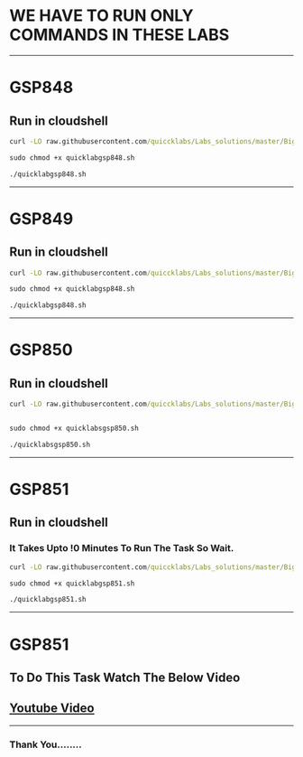 # WE HAVE TO RUN ONLY COMMANDS IN THESE LABS 
--- 

# GSP848
## Run in cloudshell
```cmd
curl -LO raw.githubusercontent.com/quiccklabs/Labs_solutions/master/BigQuery%20Soccer%20Data%20Ingestion/quicklabgsp848.sh

sudo chmod +x quicklabgsp848.sh

./quicklabgsp848.sh
```
---

# GSP849
## Run in cloudshell
```cmd
curl -LO raw.githubusercontent.com/quiccklabs/Labs_solutions/master/BigQuery%20Soccer%20Data%20Ingestion/quicklabgsp848.sh

sudo chmod +x quicklabgsp848.sh

./quicklabgsp848.sh
```
---

# GSP850
## Run in cloudshell
```cmd
curl -LO raw.githubusercontent.com/quiccklabs/Labs_solutions/master/BigQuery%20Soccer%20Data%20Analytical%20Insight/quicklabsgsp850.sh


sudo chmod +x quicklabsgsp850.sh

./quicklabsgsp850.sh
```
---

# GSP851
## Run in cloudshell
### It Takes Upto !0 Minutes To Run The Task So Wait.
```cmd
curl -LO raw.githubusercontent.com/quiccklabs/Labs_solutions/master/BigQuery%20Machine%20Learning%20using%20Soccer%20Data/quicklabgsp851.sh

sudo chmod +x quicklabgsp851.sh

./quicklabgsp851.sh
```
---

# GSP851
## To Do This Task Watch The Below Video
## [Youtube Video](https://youtu.be/0tb8XMIdGnk?si=-cR8bgO8WS1PryxI "Click Here For Video")
----
### Thank You........


